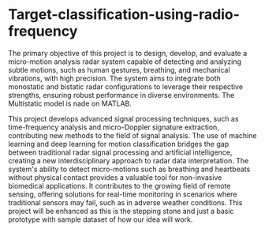 # Target-classification-using-radio-frequency

The primary objective of this project is to design, develop, and evaluate a micro-motion analysis radar system capable of detecting and analyzing subtle motions, such as human gestures, breathing, and mechanical vibrations, with high precision. The system aims to integrate both monostatic and bistatic radar configurations to leverage their respective strengths, ensuring robust performance in diverse environments. The Multistatic model is nade on MATLAB.

This project develops advanced signal processing techniques, such as time-frequency analysis and micro-Doppler signature extraction, contributing new methods to the field of signal analysis. The use of machine learning and deep learning for motion classification bridges the gap between traditional radar signal processing and artificial intelligence, creating a new interdisciplinary approach to radar data interpretation. The system's ability to detect micro-motions such as breathing and heartbeats without physical contact provides a valuable tool for non-invasive biomedical applications.
It contributes to the growing field of remote sensing, offering solutions for real-time monitoring in scenarios where traditional sensors may fail, such as in adverse weather conditions.
This project will be enhanced as this is the stepping stone and just a basic prototype with sample dataset of how our idea will work.
